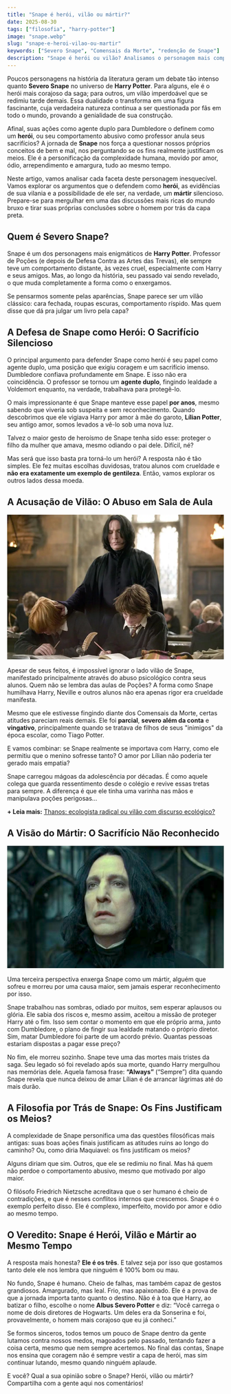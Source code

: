 ```yaml
---
title: "Snape é herói, vilão ou mártir?"
date: 2025-08-30
tags: ["filosofia", "harry-potter"]
image: "snape.webp"
slug: "snape-e-heroi-vilao-ou-martir"
keywords: ["Severo Snape", "Comensais da Morte", "redenção de Snape"]
description: "Snape é herói ou vilão? Analisamos o personagem mais complexo de Harry Potter para desvendar sua verdadeira natureza."
---
```


Poucos personagens na história da literatura geram um debate tão intenso quanto **Severo Snape** no universo de **Harry Potter**. Para alguns, ele é o herói mais corajoso da saga; para outros, um vilão imperdoável que se redimiu tarde demais. Essa dualidade o transforma em uma figura fascinante, cuja verdadeira natureza continua a ser questionada por fãs em todo o mundo, provando a genialidade de sua construção.

Afinal, suas ações como agente duplo para Dumbledore o definem como um **herói**, ou seu comportamento abusivo como professor anula seus sacrifícios? A jornada de **Snape** nos força a questionar nossos próprios conceitos de bem e mal, nos perguntando se os fins realmente justificam os meios. Ele é a personificação da complexidade humana, movido por amor, ódio, arrependimento e amargura, tudo ao mesmo tempo.

Neste artigo, vamos analisar cada faceta deste personagem inesquecível. Vamos explorar os argumentos que o defendem como **herói**, as evidências de sua vilania e a possibilidade de ele ser, na verdade, um **mártir** silencioso. Prepare-se para mergulhar em uma das discussões mais ricas do mundo bruxo e tirar suas próprias conclusões sobre o homem por trás da capa preta.

## Quem é Severo Snape?

Snape é um dos personagens mais enigmáticos de **Harry Potter**. Professor de Poções (e depois de Defesa Contra as Artes das Trevas), ele sempre teve um comportamento distante, às vezes cruel, especialmente com Harry e seus amigos. Mas, ao longo da história, seu passado vai sendo revelado, o que muda completamente a forma como o enxergamos.

Se pensarmos somente pelas aparências, Snape parece ser um vilão clássico: cara fechada, roupas escuras, comportamento ríspido. Mas quem disse que dá pra julgar um livro pela capa?

## A Defesa de Snape como Herói: O Sacrifício Silencioso

O principal argumento para defender Snape como herói é seu papel como agente duplo, uma posição que exigiu coragem e um sacrifício imenso. Dumbledore confiava profundamente em Snape. E isso não era coincidência. O professor se tornou um **agente duplo**, fingindo lealdade a Voldemort enquanto, na verdade, trabalhava para protegê-lo.

O mais impressionante é que Snape manteve esse papel **por anos**, mesmo sabendo que viveria sob suspeita e sem reconhecimento. Quando descobrimos que ele vigiava Harry por amor à mãe do garoto, **Lílian Potter**, seu antigo amor, somos levados a vê-lo sob uma nova luz.

Talvez o maior gesto de heroísmo de Snape tenha sido esse: proteger o filho da mulher que amava, mesmo odiando o pai dele. Difícil, né?

Mas será que isso basta pra torná-lo um herói? A resposta não é tão simples. Ele fez muitas escolhas duvidosas, tratou alunos com crueldade e **não era exatamente um exemplo de gentileza**. Então, vamos explorar os outros lados dessa moeda.

## A Acusação de Vilão: O Abuso em Sala de Aula

![severus](severus.webp)

Apesar de seus feitos, é impossível ignorar o lado vilão de Snape, manifestado principalmente através do abuso psicológico contra seus alunos. Quem não se lembra das aulas de Poções? A forma como Snape humilhava Harry, Neville e outros alunos não era apenas rigor era crueldade manifesta.

Mesmo que ele estivesse fingindo diante dos Comensais da Morte, certas atitudes pareciam reais demais. Ele foi **parcial**, **severo além da conta** e **vingativo**, principalmente quando se tratava de filhos de seus "inimigos" da época escolar, como Tiago Potter.

E vamos combinar: se Snape realmente se importava com Harry, como ele permitiu que o menino sofresse tanto? O amor por Lílian não poderia ter gerado mais empatia?

Snape carregou mágoas da adolescência por décadas. É como aquele colega que guarda ressentimento desde o colégio e revive essas tretas para sempre. A diferença é que ele tinha uma varinha nas mãos e manipulava poções perigosas...

**+ Leia mais:** [Thanos: ecologista radical ou vilão com discurso ecológico?](/thanos-e-um-ecologista-radical-ou-so-vilao-com-um-bom-discurso/)

## A Visão do Mártir: O Sacrifício Não Reconhecido

![snape](harry-potter-snape.webp)

Uma terceira perspectiva enxerga Snape como um mártir, alguém que sofreu e morreu por uma causa maior, sem jamais esperar reconhecimento por isso.

Snape trabalhou nas sombras, odiado por muitos, sem esperar aplausos ou glória. Ele sabia dos riscos e, mesmo assim, aceitou a missão de proteger Harry até o fim. Isso sem contar o momento em que ele próprio arma, junto com Dumbledore, o plano de fingir sua lealdade matando o próprio diretor. Sim, matar Dumbledore foi parte de um acordo prévio. Quantas pessoas estariam dispostas a pagar esse preço?

No fim, ele morreu sozinho. Snape teve uma das mortes mais tristes da saga. Seu legado só foi revelado após sua morte, quando Harry mergulhou nas memórias dele. Aquela famosa frase: **“Always”** (“Sempre”) dita quando Snape revela que nunca deixou de amar Lílian é de arrancar lágrimas até do mais durão.

## A Filosofia por Trás de Snape: Os Fins Justificam os Meios?

A complexidade de Snape personifica uma das questões filosóficas mais antigas: suas boas ações finais justificam as atitudes ruins ao longo do caminho? Ou, como diria Maquiavel: os fins justificam os meios?

Alguns diriam que sim. Outros, que ele se redimiu no final. Mas há quem não perdoe o comportamento abusivo, mesmo que motivado por algo maior.

O filósofo Friedrich Nietzsche acreditava que o ser humano é cheio de contradições, e que é nesses conflitos internos que crescemos. Snape é o exemplo perfeito disso. Ele é complexo, imperfeito, movido por amor e ódio ao mesmo tempo.

## O Veredito: Snape é Herói, Vilão e Mártir ao Mesmo Tempo

A resposta mais honesta? **Ele é os três**. E talvez seja por isso que gostamos tanto dele ele nos lembra que ninguém é 100% bom ou mau.

No fundo, Snape é humano. Cheio de falhas, mas também capaz de gestos grandiosos. Amargurado, mas leal. Frio, mas apaixonado. Ele é a prova de que a jornada importa tanto quanto o destino. Não é à toa que Harry, ao batizar o filho, escolhe o nome **Albus Severo Potter** e diz: “Você carrega o nome de dois diretores de Hogwarts. Um deles era da Sonserina e foi, provavelmente, o homem mais corajoso que eu já conheci.”

Se formos sinceros, todos temos um pouco de Snape dentro da gente lutamos contra nossos medos, magoados pelo passado, tentando fazer a coisa certa, mesmo que nem sempre acertemos. No final das contas, Snape nos ensina que coragem não é sempre vestir a capa de herói, mas sim continuar lutando, mesmo quando ninguém aplaude.

E você? Qual a sua opinião sobre o Snape? Herói, vilão ou mártir? Compartilha com a gente aqui nos comentários!